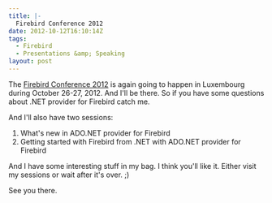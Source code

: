 ```yaml
---
title: |-
  Firebird Conference 2012
date: 2012-10-12T16:10:14Z
tags:
  - Firebird
  - Presentations &amp; Speaking
layout: post
---
```

The [Firebird Conference 2012][1] is again going to happen in Luxembourg during October 26-27, 2012. And I'll be there. So if you have some questions about .NET provider for Firebird catch me.

And I'll also have two sessions:

1. What's new in ADO.NET provider for Firebird
2. Getting started with Firebird from .NET with ADO.NET provider for Firebird

And I have some interesting stuff in my bag. I think you'll like it. Either visit my sessions or wait after it's over. ;)

See you there.

[1]: http://www.firebirdsql.org/en/firebird-conference-2012/